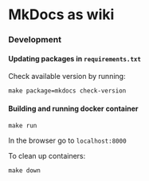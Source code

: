 # MkDocs as wiki


### Development

#### Updating packages in `requirements.txt`

Check available version by running:
```shell
make package=mkdocs check-version
```

#### Building and running docker container
```shell
make run
```

In the browser go to `localhost:8000`

To clean up containers:
```shell
make down
```
